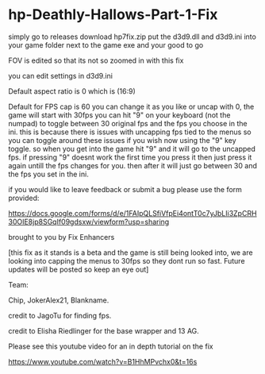 # hp-Deathly-Hallows-Part-1-Fix

simply go to releases download hp7fix.zip put the d3d9.dll and d3d9.ini into your game folder next to the game exe and your good to go 

FOV is edited so that its not so zoomed in with this fix

you can edit settings in d3d9.ini 

Default aspect ratio is 0 which is (16:9)

Default for FPS cap is 60 you can change it as you like or uncap with 0, the game will start with 30fps you can hit "9" on your keyboard (not the numpad) to toggle between 30 original fps and the fps you choose in the ini.
this is because there is issues with uncapping fps tied to the menus so you can toggle around these issues if you wish now using the "9" key toggle. so when you get into the game hit "9" and it will go to the uncapped fps.
if pressing "9" doesnt work the first time you press it then just press it again untill the fps changes for you. then after it will just go between 30 and the fps you set in the ini.

if you would like to leave feedback or submit a bug please use the form provided:

https://docs.google.com/forms/d/e/1FAIpQLSfiVfpEi4ontT0c7yJbLIi3ZpCRH30OIE8jp8SGqIf09gdsxw/viewform?usp=sharing

brought to you by Fix Enhancers 

[this fix as it stands is a beta and the game is still being looked into, we are looking into capping the menus to 30fps so they dont run so fast. Future updates will be posted so keep an eye out] 

Team: 

Chip, JokerAlex21, Blankname.

credit to JagoTu for finding fps.

credit to Elisha Riedlinger for the base wrapper and 13 AG.

Please see this youtube video for an in depth tutorial on the fix  

https://www.youtube.com/watch?v=B1HhMPvchx0&t=16s
